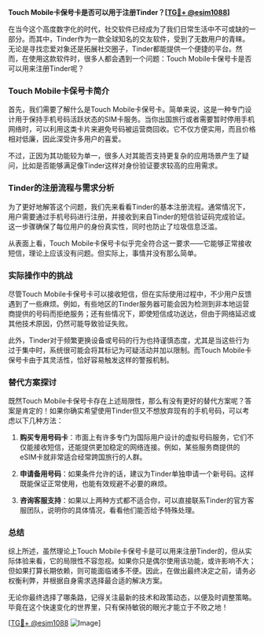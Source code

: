**Touch Mobile卡保号卡是否可以用于注册Tinder？[[TG💪+ @esim1088](https://t.me/s/esim1088)]**

在当今这个高度数字化的时代，社交软件已经成为了我们日常生活中不可或缺的一部分。而其中，Tinder作为一款全球知名的交友软件，受到了无数用户的青睐。无论是寻找恋爱对象还是拓展社交圈子，Tinder都能提供一个便捷的平台。然而，在使用这款软件时，很多人都会遇到一个问题：Touch Mobile卡保号卡是否可以用来注册Tinder呢？

### Touch Mobile卡保号卡简介

首先，我们需要了解什么是Touch Mobile卡保号卡。简单来说，这是一种专门设计用于保持手机号码活跃状态的SIM卡服务。当你出国旅行或者需要暂时停用手机网络时，可以利用这类卡片来避免号码被运营商回收。它不仅方便实用，而且价格相对低廉，因此深受许多用户的喜爱。

不过，正因为其功能较为单一，很多人对其能否支持更复杂的应用场景产生了疑问，比如是否能够满足像Tinder这样对身份验证要求较高的应用需求。

### Tinder的注册流程与需求分析

为了更好地解答这个问题，我们先来看看Tinder的基本注册流程。通常情况下，用户需要通过手机号码进行注册，并接收到来自Tinder的短信验证码完成验证。这一步骤确保了每位用户的身份真实性，同时也防止了垃圾信息泛滥。

从表面上看，Touch Mobile卡保号卡似乎完全符合这一要求——它能够正常接收短信，理论上应该没有问题。但实际上，事情并没有那么简单。

### 实际操作中的挑战

尽管Touch Mobile卡保号卡可以接收短信，但在实际使用过程中，不少用户反馈遇到了一些麻烦。例如，有些地区的Tinder服务器可能会因为检测到非本地运营商提供的号码而拒绝服务；还有些情况下，即使短信成功送达，但由于网络延迟或其他技术原因，仍然可能导致验证失败。

此外，Tinder对于频繁更换设备或号码的行为也持谨慎态度，尤其是当这些行为过于集中时，系统很可能会将其标记为可疑活动并加以限制。而Touch Mobile卡保号卡由于其灵活性，恰好容易触发这样的警报机制。

### 替代方案探讨

既然Touch Mobile卡保号卡存在上述局限性，那么有没有更好的替代方案呢？答案是肯定的！如果你确实希望使用Tinder但又不想放弃现有的手机号码，可以考虑以下几种方法：

1. **购买专用号码卡**：市面上有许多专门为国际用户设计的虚拟号码服务，它们不仅能接收短信，还能提供更加稳定的网络连接。例如，某些服务商提供的eSIM卡就非常适合经常跨国旅行的人群。
   
2. **申请备用号码**：如果条件允许的话，建议为Tinder单独申请一个新号码。这样既能保证正常使用，也能有效规避不必要的麻烦。

3. **咨询客服支持**：如果以上两种方式都不适合你，可以直接联系Tinder的官方客服团队，说明你的具体情况，看看他们能否给予特殊处理。

### 总结

综上所述，虽然理论上Touch Mobile卡保号卡是可以用来注册Tinder的，但从实际体验来看，它的局限性不容忽视。如果你只是偶尔使用该功能，或许影响不大；但如果打算长期依赖，则可能面临诸多不便。因此，在做出最终决定之前，请务必权衡利弊，并根据自身需求选择最合适的解决方案。

无论你最终选择了哪条路，记得关注最新的技术和政策动态，以便及时调整策略。毕竟在这个快速变化的世界里，只有保持敏锐的眼光才能立于不败之地！

[[TG💪+ @esim1088](https://t.me/s/esim1088) ![Image](https://i.postimg.cc/4NQfJmqS/Snipaste-2025-05-13-00-14-12.png)]